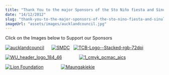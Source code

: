 ```yaml
---
title: "Thank You to the major Sponsors of the Sto Niño fiesta and Sinulog 2013"
date: "14/12/2012"
slug: "thank-you-to-the-major-sponsors-of-the-sto-nino-fiesta-and-sinulog-2013"
imageUrl: "assets/images/aucklandcouncil.jpg"
---
```


Click on the Images below to Support our Sponsors

[![aucklandcouncil](https://i0.wp.com/santonino-nz.org/wp-content/uploads/2012/12/aucklandcouncil.jpg?resize=212%2C89)](http://www.aucklandcouncil.govt.nz/EN/Pages/default.aspx)      [![SMDC](https://i0.wp.com/santonino-nz.org/wp-content/uploads/2011/12/SMDC1.jpg?resize=98%2C88)](http://smdc.com/)   [![TCB-Logo--Stacked-rgb-72dpi](https://i0.wp.com/santonino-nz.org/wp-content/uploads/2011/11/TCB-Logo-Stacked-rgb-72dpi.jpg?resize=191%2C89)](http://www.co-operativebank.co.nz/InternetBanking/nt/home.aspx)

[![WU_header_logo_184_46](https://i0.wp.com/santonino-nz.org/wp-content/uploads/2011/05/wu_header_logo_184_46.gif?resize=210%2C50)](http://www.westernunion.co.nz/nz/Home.page?)              [![1_cmyk_pcmac_aics](https://i0.wp.com/santonino-nz.org/wp-content/uploads/2011/12/Cogs-Logo-And-Words_7265.jpg?resize=209%2C106)](http://www.dia.govt.nz/Services-Community-Funding-Community-Organisation-Grants-Scheme-%28COGS%29)

[![Lion Foundation](https://i0.wp.com/santonino-nz.org/wp-content/uploads/2011/05/logo.gif?resize=209%2C68)](http://www.lionfoundation.org.nz/)              [![Maungakiekie](https://i0.wp.com/santonino-nz.org/wp-content/uploads/2012/12/Maungakiekie.jpg?resize=207%2C67)  
](http://www.aucklandcouncil.govt.nz/EN/AboutCouncil/representativesbodies/LocalBoards/MaungakiekieTamakilocalboard/Pages/default.aspx)